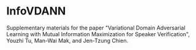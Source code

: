 # InfoVDANN
Supplementary materials for the paper "Variational Domain Adversarial Learning with Mutual Information Maximization for Speaker Verification", Youzhi Tu, Man-Wai Mak, and Jen-Tzung Chien.
